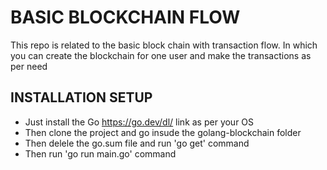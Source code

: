 # BASIC BLOCKCHAIN FLOW

This repo is related to the basic block chain with transaction flow. 
In which you can create the blockchain for one user and make the transactions as per need

## INSTALLATION SETUP

- Just install the Go https://go.dev/dl/ link as per your OS
- Then clone the project and go insude the golang-blockchain folder
- Then delele the go.sum file and run 'go get' command
- Then run 'go run main.go' command